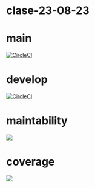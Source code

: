 # clase-23-08-23
# main
[![CircleCI](https://dl.circleci.com/status-badge/img/gh/Marimar03/clase-23-08-23/tree/main.svg?style=svg)](https://dl.circleci.com/status-badge/redirect/gh/Marimar03/clase-23-08-23/tree/main)

# develop
[![CircleCI](https://dl.circleci.com/status-badge/img/gh/Marimar03/clase-23-08-23/tree/develop.svg?style=svg)](https://dl.circleci.com/status-badge/redirect/gh/Marimar03/clase-23-08-23/tree/develop)

# maintability
<a href="https://codeclimate.com/github/Marimar03/clase-23-08-23/maintainability"><img src="https://api.codeclimate.com/v1/badges/deff637cc31f32cd34e9/maintainability" /></a>

# coverage
<a href="https://codeclimate.com/github/Marimar03/clase-23-08-23/test_coverage"><img src="https://api.codeclimate.com/v1/badges/deff637cc31f32cd34e9/test_coverage" /></a>